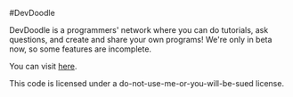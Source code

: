 #DevDoodle

DevDoodle is a programmers' network where you can do tutorials, ask questions, and create and share your own programs! We're only in beta now, so some features are incomplete.

You can visit [here](//devdoodle.net).

This code is licensed under a do-not-use-me-or-you-will-be-sued license.
